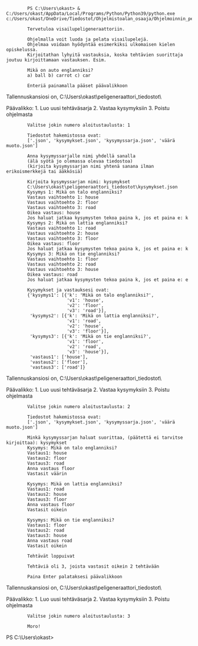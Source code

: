 			PS C:\Users\okast> & C:/Users/okast/AppData/Local/Programs/Python/Python39/python.exe c:/Users/okast/OneDrive/Tiedostot/Ohjelmistoalan_osaaja/Ohjelmoinnin_perusteet/Harjoitustyö/kokonaisuus/kokonaisuus14.py

			Tervetuloa visailupeligeneraattoriin.

			Ohjelmalla voit luoda ja pelata visailupelejä.
			Ohjelmaa voidaan hyödyntää esimerkiksi ulkomaisen kielen opiskelussa.
			Kirjoitathan lyhyitä vastauksia, koska tehtävien suorittaja joutuu kirjoittamaan vastauksen. Esim.

			Mikä on auto englanniksi?
			a) ball b) carrot c) car

			Enteriä painamalla pääset päävalikkoon
Tallennuskansiosi on,  C:\Users\okast\peligeneraattori_tiedostot\

Päävalikko:
    1. Luo uusi tehtäväsarja
    2. Vastaa kysymyksiin
    3. Poistu ohjelmasta

			Valitse jokin numero aloitustaulusta: 1

			Tiedostot hakemistossa ovat:
			['.json', 'kysymykset.json', 'kysymyssarja.json', 'väärä muoto.json']

			Anna kysymyssarjalle nimi yhdellä sanalla
			(älä syötä jo olemassa olevaa tiedostoa)
			(kirjoita kysymyssarjan nimi yhtenä sanana ilman erikoismerkkejä tai ääkkösiä)

			Kirjoita kysymyssarjan nimi: kysymykset
			C:\Users\okast\peligeneraattori_tiedostot\kysymykset.json
			Kysymys 1: Mikä on talo englanniksi?
			Vastaus vaihtoehto 1: house
			Vastaus vaihtoehto 2: floor
			Vastaus vaihtoehto 3: road
			Oikea vastaus: house
			Jos haluat jatkaa kysymysten tekoa paina k, jos et paina e: k
			Kysymys 2: Mikä on lattia englanniksi?
			Vastaus vaihtoehto 1: road
			Vastaus vaihtoehto 2: house
			Vastaus vaihtoehto 3: floor
			Oikea vastaus: floor
			Jos haluat jatkaa kysymysten tekoa paina k, jos et paina e: k
			Kysymys 3: Mikä on tie englanniksi?
			Vastaus vaihtoehto 1: floor
			Vastaus vaihtoehto 2: road
			Vastaus vaihtoehto 3: house
			Oikea vastaus: road
			Jos haluat jatkaa kysymysten tekoa paina k, jos et paina e: e

			Kysymykset ja vastauksesi ovat:
			{'kysymys1': [{'k': 'Mikä on talo englanniksi?',
						   'v1': 'house',
						   'v2': 'floor',
						   'v3': 'road'}],
			 'kysymys2': [{'k': 'Mikä on lattia englanniksi?',
						   'v1': 'road',
						   'v2': 'house',
						   'v3': 'floor'}],
			 'kysymys3': [{'k': 'Mikä on tie englanniksi?',
						   'v1': 'floor',
						   'v2': 'road',
						   'v3': 'house'}],
			 'vastaus1': ['house'],
			 'vastaus2': ['floor'],
			 'vastaus3': ['road']}

Tallennuskansiosi on,  C:\Users\okast\peligeneraattori_tiedostot\

Päävalikko:
    1. Luo uusi tehtäväsarja
    2. Vastaa kysymyksiin
    3. Poistu ohjelmasta

			Valitse jokin numero aloitustaulusta: 2

			Tiedostot hakemistossa ovat:
			['.json', 'kysymykset.json', 'kysymyssarja.json', 'väärä muoto.json']

			Minkä kysymyssarjan haluat suorittaa, (päätettä ei tarvitse kirjoittaa): kysymykset
			Kysymys: Mikä on talo englanniksi?
			Vastaus1: house
			Vastaus2: floor
			Vastaus3: road
			Anna vastaus floor
			Vastasit väärin

			Kysymys: Mikä on lattia englanniksi?
			Vastaus1: road
			Vastaus2: house
			Vastaus3: floor
			Anna vastaus floor
			Vastasit oikein

			Kysymys: Mikä on tie englanniksi?
			Vastaus1: floor
			Vastaus2: road
			Vastaus3: house
			Anna vastaus road
			Vastasit oikein

			Tehtävät loppuivat

			Tehtäviä oli 3, joista vastasit oikein 2 tehtävään

			Paina Enter palataksesi päävalikkoon
Tallennuskansiosi on,  C:\Users\okast\peligeneraattori_tiedostot\

Päävalikko:
    1. Luo uusi tehtäväsarja
    2. Vastaa kysymyksiin
    3. Poistu ohjelmasta

			Valitse jokin numero aloitustaulusta: 3

			Moro!

PS C:\Users\okast> 